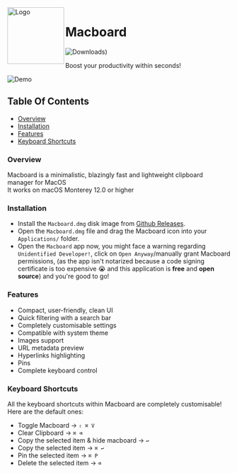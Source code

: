 <img width="128px" src="https://i.imgur.com/QzlSfHn.png" alt="Logo" align="left" />

# Macboard
![Downloads)](https://img.shields.io/github/downloads/27Saumya/Macboard/total?style=for-the-badge&color=%23a1ada4&link=https%3A%2F%2Fgithub.com%2F27Saumya%2FMacboard%2Freleases%2Flatest)

Boost your productivity within seconds!

![Demo](https://github.com/27Saumya/Macboard/assets/64534496/eacf2bee-b94c-4f87-bfa4-538c5a47b68d)


## Table Of Contents
- [Overview](https://github.com/27Saumya/Macboard#overview)
- [Installation](https://github.com/27Saumya/Macboard#installation)
- [Features](https://github.com/27Saumya/Macboard#features)
- [Keyboard Shortcuts](https://github.com/27Saumya/Macboard#keyboard-shortcuts)

### Overview

Macboard is a minimalistic, blazingly fast and lightweight clipboard manager for MacOS
<br />
It works on macOS Monterey 12.0 or higher

### Installation

- Install the `Macboard.dmg` disk image from [Github Releases](https://github.com/27Saumya/Macboard/releases).
- Open the `Macboard.dmg` file and drag the Macboard icon into your `Applications/` folder.
- Open the `Macboard` app now, you might face a warning regarding `Unidentified Developer!`, click on `Open Anyway`/manually grant Macboard permissions, (as the app isn't notarized because a code signing certificate is too expensive 😭 and this application is **free** and **open source**) and you're good to go!

### Features

- Compact, user-friendly, clean UI
- Quick filtering with a search bar
- Completely customisable settings
- Compatible with system theme
- Images support
- URL metadata preview
- Hyperlinks highlighting
- Pins
- Complete keyboard control

### Keyboard Shortcuts
All the keyboard shortcuts within Macboard are completely customisable!
Here are the default ones:

- Toggle Macboard -> `⇧ ⌘ V`
- Clear Clipboard -> `⌘ ⌫`
- Copy the selected item & hide macboard -> `↩`
- Copy the selected item -> `⌘ ↩`
- Pin the selected item -> `⌘ P`
- Delete the selected item -> `⌫`
